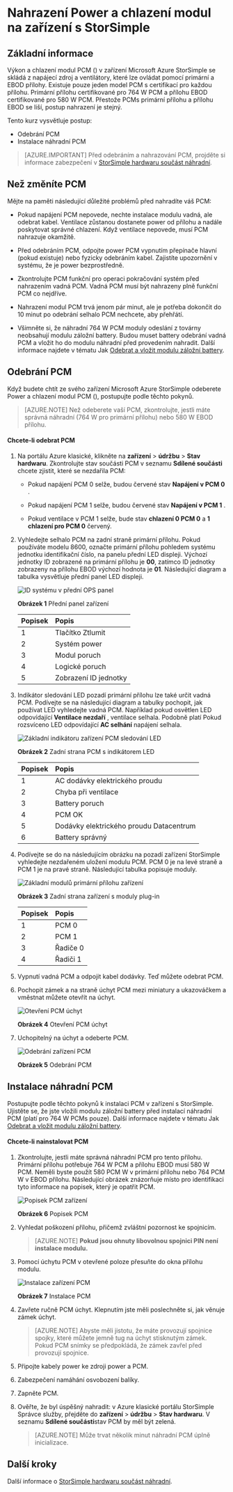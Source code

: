 <properties 
   pageTitle="Nahrazení PCM na zařízení s StorSimple | Microsoft Azure"
   description="Vysvětluje, jak odebrat a nahradit Power a chlazení modul PCM () na vašem zařízení StorSimple"
   services="storsimple"
   documentationCenter=""
   authors="alkohli"
   manager="carmonm"
   editor="" />
<tags 
   ms.service="storsimple"
   ms.devlang="NA"
   ms.topic="article"
   ms.tgt_pltfrm="NA"
   ms.workload="TBD"
   ms.date="08/18/2016"
   ms.author="alkohli" />

# <a name="replace-a-power-and-cooling-module-on-your-storsimple-device"></a>Nahrazení Power a chlazení modul na zařízení s StorSimple

## <a name="overview"></a>Základní informace

Výkon a chlazení modul PCM () v zařízení Microsoft Azure StorSimple se skládá z napájecí zdroj a ventilátory, které lze ovládat pomocí primární a EBOD přílohy. Existuje pouze jeden model PCM s certifikací pro každou přílohu. Primární přílohu certifikované pro 764 W PCM a přílohu EBOD certifikované pro 580 W PCM. Přestože PCMs primární přílohu a přílohu EBOD se liší, postup nahrazení je stejný.

Tento kurz vysvětluje postup:

- Odebrání PCM
- Instalace náhradní PCM

>[AZURE.IMPORTANT] Před odebráním a nahrazování PCM, projděte si informace zabezpečení v [StorSimple hardwaru součást náhradní](storsimple-hardware-component-replacement.md).

## <a name="before-you-replace-a-pcm"></a>Než změníte PCM

Mějte na paměti následující důležité problémů před nahradíte váš PCM:

- Pokud napájení PCM nepovede, nechte instalace modulu vadná, ale odebrat kabel. Ventilace zůstanou dostanete power od přílohu a nadále poskytovat správné chlazení. Když ventilace nepovede, musí PCM nahrazuje okamžitě.

- Před odebráním PCM, odpojte power PCM vypnutím přepínače hlavní (pokud existuje) nebo fyzicky odebráním kabel. Zajistíte upozornění v systému, že je power bezprostředně.

- Zkontrolujte PCM funkční pro operaci pokračování systém před nahrazením vadná PCM. Vadná PCM musí být nahrazeny plně funkční PCM co nejdříve.

- Nahrazení modul PCM trvá jenom pár minut, ale je potřeba dokončit do 10 minut po odebrání selhalo PCM nechcete, aby přehřátí.

- Všimněte si, že náhradní 764 W PCM moduly odeslání z továrny neobsahují modulu záložní battery. Budou muset battery odebrání vadná PCM a vložit ho do modulu náhradní před provedením nahradit. Další informace najdete v tématu Jak [Odebrat a vložit modulu záložní battery](storsimple-battery-replacement.md).


## <a name="remove-a-pcm"></a>Odebrání PCM

Když budete chtít ze svého zařízení Microsoft Azure StorSimple odeberete Power a chlazení modul PCM (), postupujte podle těchto pokynů.

>[AZURE.NOTE] Než odeberete vaší PCM, zkontrolujte, jestli máte správná náhradní (764 W pro primární přílohu) nebo 580 W EBOD přílohu.

#### <a name="to-remove-a-pcm"></a>Chcete-li odebrat PCM

1. Na portálu Azure klasické, klikněte na **zařízení** > **údržbu** > **Stav hardwaru**. Zkontrolujte stav součásti PCM v seznamu **Sdílené součásti** chcete zjistit, které se nezdařila PCM:

     - Pokud napájení PCM 0 selže, budou červené stav **Napájení v PCM 0** .

     - Pokud napájení PCM 1 selže, budou červené stav **Napájení v PCM 1** .

     - Pokud ventilace v PCM 1 selže, bude stav **chlazení 0 PCM 0** a **1 chlazení pro PCM 0** červený.

2. Vyhledejte selhalo PCM na zadní straně primární přílohu. Pokud používáte modelu 8600, označte primární přílohu pohledem systému jednotku identifikační číslo, na panelu přední LED displeji. Výchozí jednotky ID zobrazené na primární přílohu je **00**, zatímco ID jednotky zobrazeny na přílohu EBOD výchozí hodnota je **01**. Následující diagram a tabulka vysvětluje přední panel LED displeji.

    ![ID systému v přední OPS panel](./media/storsimple-power-cooling-module-replacement/IC740991.png)

     **Obrázek 1** Přední panel zařízení  

  	|Popisek|Popis|
  	|:---|:-----------|
  	|1|Tlačítko Ztlumit|
  	|2|Systém power|
  	|3|Modul poruch|
  	|4|Logické poruch|
  	|5|Zobrazení ID jednotky|

3. Indikátor sledování LED pozadí primární přílohu lze také určit vadná PCM. Podívejte se na následující diagram a tabulky pochopit, jak používat LED vyhledejte vadná PCM. Například pokud osvětlen LED odpovídající **Ventilace nezdaří** , ventilace selhala. Podobně platí Pokud rozsvíceno LED odpovídající **AC selhání** napájení selhala. 

    ![Základní indikátoru zařízení PCM sledování LED](./media/storsimple-power-cooling-module-replacement/IC740992.png)

     **Obrázek 2** Zadní strana PCM s indikátorem LED

  	|Popisek|Popis|
  	|:---|:-----------|
  	|1|AC dodávky elektrického proudu|
  	|2|Chyba při ventilace|
  	|3|Battery poruch|
  	|4|PCM OK|
  	|5|Dodávky elektrického proudu Datacentrum|
  	|6|Battery správný|

4. Podívejte se do na následujícím obrázku na pozadí zařízení StorSimple vyhledejte nezdařeném uložení modulu PCM. PCM 0 je na levé straně a PCM 1 je na pravé straně. Následující tabulka popisuje moduly.

     ![Základní modulů primární přílohu zařízení](./media/storsimple-power-cooling-module-replacement/IC740994.png)

     **Obrázek 3** Zadní strana zařízení s moduly plug-in 

  	|Popisek|Popis|
  	|:---|:-----------|
  	|1|PCM 0|
  	|2|PCM 1|
  	|3|Řadiče 0|
  	|4|Řadiči 1|

5. Vypnutí vadná PCM a odpojit kabel dodávky. Teď můžete odebrat PCM.

6. Pochopit zámek a na straně úchyt PCM mezi miniatury a ukazováčkem a vměstnat můžete otevřít na úchyt.

    ![Otevření PCM úchyt](./media/storsimple-power-cooling-module-replacement/IC740995.png)

    **Obrázek 4** Otevření PCM úchyt

7. Uchopitelný na úchyt a odeberte PCM.

    ![Odebrání zařízení PCM](./media/storsimple-power-cooling-module-replacement/IC740996.png)

    **Obrázek 5** Odebrání PCM

## <a name="install-a-replacement-pcm"></a>Instalace náhradní PCM

Postupujte podle těchto pokynů k instalaci PCM v zařízení s StorSimple. Ujistěte se, že jste vložili modulu záložní battery před instalací náhradní PCM (platí pro 764 W PCMs pouze). Další informace najdete v tématu Jak [Odebrat a vložit modulu záložní battery](storsimple-battery-replacement.md).

#### <a name="to-install-a-pcm"></a>Chcete-li nainstalovat PCM

1. Zkontrolujte, jestli máte správná náhradní PCM pro tento přílohu. Primární přílohu potřebuje 764 W PCM a přílohu EBOD musí 580 W PCM. Neměli byste použít 580 PCM W v primární přílohu nebo 764 PCM W v EBOD přílohu. Následující obrázek znázorňuje místo pro identifikaci tyto informace na popisek, který je opatřit PCM.

    ![Popisek PCM zařízení](./media/storsimple-power-cooling-module-replacement/IC740973.png)

    **Obrázek 6** Popisek PCM

2. Vyhledat poškození přílohu, přičemž zvláštní pozornost ke spojnicím. 
                                        
    >[AZURE.NOTE] **Pokud jsou ohnuty libovolnou spojnici PIN není instalace modulu.**

3. Pomocí úchytu PCM v otevřené poloze přesuňte do okna přílohu modulu.

    ![Instalace zařízení PCM](./media/storsimple-power-cooling-module-replacement/IC740975.png)

    **Obrázek 7** Instalace PCM

4. Zavřete ručně PCM úchyt. Klepnutím jste měli poslechněte si, jak věnuje zámek úchyt. 
                                        
    >[AZURE.NOTE] Abyste měli jistotu, že máte provozují spojnice spojky, které můžete jemně tug na úchyt stisknutým zámek. Pokud PCM snímky se předpokládá, že zámek zavřel před provozují spojnice.

5. Připojte kabely power ke zdroji power a PCM.

6. Zabezpečení namáhání osvobození balíky. 

7. Zapněte PCM.

8. Ověřte, že byl úspěšný nahradit: v Azure klasické portálu StorSimple Správce služby, přejděte do **zařízení** > **údržbu** > **Stav hardwaru**. V seznamu **Sdílené součásti**stav PCM by měl být zelená. 
                                        
    >[AZURE.NOTE] Může trvat několik minut náhradní PCM úplně inicializace.

## <a name="next-steps"></a>Další kroky

Další informace o [StorSimple hardwaru součást náhradní](storsimple-hardware-component-replacement.md).
